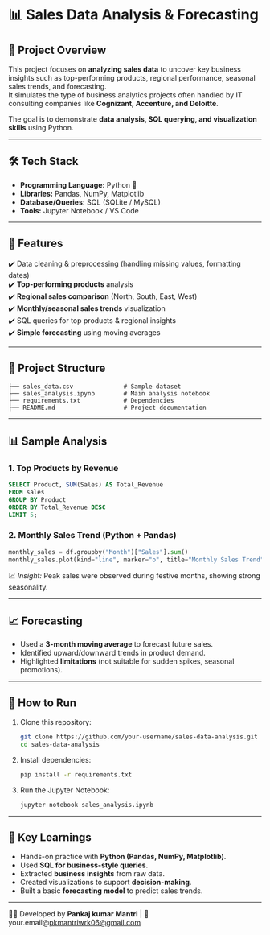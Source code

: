 # 📊 Sales Data Analysis & Forecasting

## 📌 Project Overview
This project focuses on **analyzing sales data** to uncover key business insights such as top-performing products, regional performance, seasonal sales trends, and forecasting.  
It simulates the type of business analytics projects often handled by IT consulting companies like **Cognizant, Accenture, and Deloitte**.  

The goal is to demonstrate **data analysis, SQL querying, and visualization skills** using Python.

---

## 🛠️ Tech Stack
- **Programming Language:** Python 🐍  
- **Libraries:** Pandas, NumPy, Matplotlib  
- **Database/Queries:** SQL (SQLite / MySQL)  
- **Tools:** Jupyter Notebook / VS Code  

---

## 🔑 Features
✔️ Data cleaning & preprocessing (handling missing values, formatting dates)  
✔️ **Top-performing products** analysis  
✔️ **Regional sales comparison** (North, South, East, West)  
✔️ **Monthly/seasonal sales trends** visualization  
✔️ SQL queries for top products & regional insights  
✔️ **Simple forecasting** using moving averages  

---

## 📂 Project Structure
```
├── sales_data.csv              # Sample dataset
├── sales_analysis.ipynb        # Main analysis notebook
├── requirements.txt            # Dependencies
├── README.md                   # Project documentation
```

---

## 📊 Sample Analysis

### 1. Top Products by Revenue
```sql
SELECT Product, SUM(Sales) AS Total_Revenue
FROM sales
GROUP BY Product
ORDER BY Total_Revenue DESC
LIMIT 5;
```

### 2. Monthly Sales Trend (Python + Pandas)
```python
monthly_sales = df.groupby("Month")["Sales"].sum()
monthly_sales.plot(kind="line", marker="o", title="Monthly Sales Trend")
```

📈 *Insight:* Peak sales were observed during festive months, showing strong seasonality.  

---

## 📈 Forecasting
- Used a **3-month moving average** to forecast future sales.  
- Identified upward/downward trends in product demand.  
- Highlighted **limitations** (not suitable for sudden spikes, seasonal promotions).  

---

## 🚀 How to Run
1. Clone this repository:
   ```bash
   git clone https://github.com/your-username/sales-data-analysis.git
   cd sales-data-analysis
   ```
2. Install dependencies:
   ```bash
   pip install -r requirements.txt
   ```
3. Run the Jupyter Notebook:
   ```bash
   jupyter notebook sales_analysis.ipynb
   ```

---

## 📌 Key Learnings
- Hands-on practice with **Python (Pandas, NumPy, Matplotlib)**.  
- Used **SQL for business-style queries**.  
- Extracted **business insights** from raw data.  
- Created visualizations to support **decision-making**.  
- Built a basic **forecasting model** to predict sales trends.  


---
👨‍💻 Developed by **Pankaj kumar Mantri** | 📧 your.email@pkmantriwrk06@gmail.com
